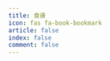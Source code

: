 ```yaml
---
title: 食谱
icon: fas fa-book-bookmark
article: false
index: false
comment: false
---
```


<Catalog />

